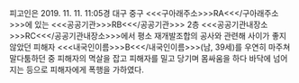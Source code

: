 피고인은 2019. 11. 11. 11:05경 대구 중구 <<<구아래주소>>>RA<<</구아래주소>>>에 있는 <<<공공기관>>>RB<<</공공기관>>> 2층 <<<공공기관내장소>>>RC<<</공공기관내장소>>>에서 평소 재개발조합의 공사와 관련해 사이가 좋지 않았던 피해자 <<<내국인이름>>>B<<</내국인이름>>>(남, 39세)를 우연히 마주쳐 말다툼하던 중 피해자의 멱살을 잡고 피해자를 밀고 당기며 몸싸움을 하다 바닥에 넘어지는 등으로 피해자에게 폭행을 가하였다.